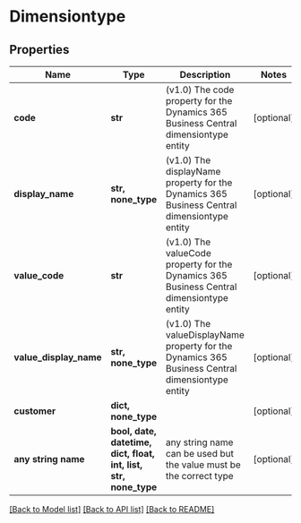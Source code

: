 # Dimensiontype


## Properties
Name | Type | Description | Notes
------------ | ------------- | ------------- | -------------
**code** | **str** | (v1.0) The code property for the Dynamics 365 Business Central dimensiontype entity | [optional] 
**display_name** | **str, none_type** | (v1.0) The displayName property for the Dynamics 365 Business Central dimensiontype entity | [optional] 
**value_code** | **str** | (v1.0) The valueCode property for the Dynamics 365 Business Central dimensiontype entity | [optional] 
**value_display_name** | **str, none_type** | (v1.0) The valueDisplayName property for the Dynamics 365 Business Central dimensiontype entity | [optional] 
**customer** | **dict, none_type** |  | [optional] 
**any string name** | **bool, date, datetime, dict, float, int, list, str, none_type** | any string name can be used but the value must be the correct type | [optional]

[[Back to Model list]](../README.md#documentation-for-models) [[Back to API list]](../README.md#documentation-for-api-endpoints) [[Back to README]](../README.md)


